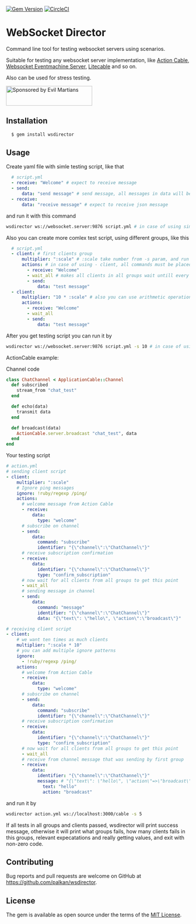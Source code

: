 [![Gem Version](https://badge.fury.io/rb/wsdirector.svg)](https://rubygems.org/gems/wsdirector) [![CircleCI](https://circleci.com/gh/palkan/wsdirector.svg?style=svg)](https://circleci.com/gh/palkan/wsdirector) 

# WebSocket Director

Command line tool for testing websocket servers using scenarios.

Suitable for testing any websocket server implementation, like [Action Cable](https://github.com/rails/rails/tree/master/actioncable), [Websocket Eventmachine Server](https://github.com/imanel/websocket-eventmachine-server), [Litecable](https://github.com/palkan/litecable) and so on.

Also can be used for stress testing.

<a href="https://evilmartians.com/">
<img src="https://evilmartians.com/badges/sponsored-by-evil-martians.svg" alt="Sponsored by Evil Martians" width="236" height="54"></a>

## Installation

```bash
  $ gem install wsdirector
```

## Usage

Create yaml file with simle testing script, like that

```yml
  # script.yml
  - receive: "Welcome" # expect to receive message
  - send:
      data: "send message" # send message, all messages in data will be parse to json
  - receive:
      data: "receive message" # expect to receive json message
```
and run it with this command
```bash
wsdirector ws://websocket.server:9876 script.yml # in case of using simple script
```

Also you can create more comlex test script, using different groups, like this
```yml
  # script.yml
  - client: # first clients group
      multiplier: ":scale" # :scale take number from -s param, and run :scale number of clients in this group
      actions: # in case of using - client, all commands must be placed in actions: instead of root
        - receive: "Welcome"
        - wait_all # makes all clients in all groups wait untill every client get this point, after that they all continue
        - send:
            data: "test message"
  - client:
      multiplier: "10 * :scale" # also you can use arithmetic operations in this expression, so in case of :scale = 10, in this group started 100 clients
      actions:
        - receive: "Welcome"
        - wait_all
        - send:
            data: "test message"
```
After you get testing script you can run it by
```bash
wsdirector ws://websocket.server:9876 script.yml -s 10 # in case of using script with multiple clients
```

ActionCable example:

Channel code
```ruby
class ChatChannel < ApplicationCable::Channel
  def subscribed
    stream_from "chat_test"
  end

  def echo(data)
    transmit data
  end

  def broadcast(data)
    ActionCable.server.broadcast "chat_test", data
  end
end
```

Your testing script
```yml
# action.yml
# sending client script
- client:
    multiplier: ":scale"
    # Ignore ping messages
    ignore: !ruby/regexp /ping/
    actions:
      # welcome message from Action Cable
      - receive:
          data:
            type: "welcome"
      # subscribe on channel
      - send:
          data:
            command: "subscribe"
            identifier: "{\"channel\":\"ChatChannel\"}"
      # receive subscription confirmation
      - receive:
          data:
            identifier: "{\"channel\":\"ChatChannel\"}"
            type: "confirm_subscription"
      # now wait for all clients from all groups to get this point
      - wait_all
      # sending message in channel
      - send:
          data:
            command: "message"
            identifier: "{\"channel\":\"ChatChannel\"}"
            data: "{\"text\": \"hello\", \"action\":\"broadcast\"}"

# receiving client script
- client:
    # we want ten times as much clients
    multiplier: ":scale * 10"
    # you can add multiple ignore patterns
    ignore:
      - !ruby/regexp /ping/
    actions:
      # welcome from Action Cable
      - receive:
          data:
            type: "welcome"
      # subscribe on channel
      - send:
          data:
            command: "subscribe"
            identifier: "{\"channel\":\"ChatChannel\"}"
      # receive subscription confirmation
      - receive:
          data:
            identifier: "{\"channel\":\"ChatChannel\"}"
            type: "confirm_subscription"
      # now wait for all clients from all groups to get this point
      - wait_all
      # receive from channel message that was sending by first group
      - receive:
          data:
            identifier: "{\"channel\":\"ChatChannel\"}"
            message: # "{\"text\": \"hello\", \"action\"=>\"broadcast\"}"
              text: "hello"
              action: "broadcast"

```
and run it by
```bash
wsdirector action.yml ws://localhost:3000/cable -s 5
```

If all tests in all groups and clients passed, wsdirector will print success message,
otherwise it will print what groups fails, how many clients fails in this groups, relevant expecatations and really getting values, and exit with non-zero code.


## Contributing

Bug reports and pull requests are welcome on GitHub at https://github.com/palkan/wsdirector.


## License

The gem is available as open source under the terms of the [MIT License](http://opensource.org/licenses/MIT).
